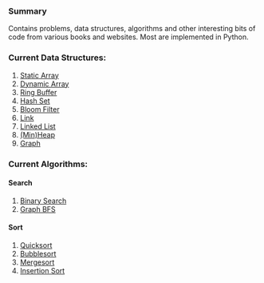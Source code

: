 ### Summary
Contains problems, data structures, algorithms and other interesting bits of code from various books and websites.
Most are implemented in Python.

### Current Data Structures:
1. [Static Array](DS/static_array.py)
2. [Dynamic Array](DS/dynamic_array.py)
3. [Ring Buffer](DS/ring_buffer.py)
4. [Hash Set](DS/hash_set.py)
5. [Bloom Filter](Bonus/bloom_filter.py)
6. [Link](DS/link_node.py)
7. [Linked List](DS/linked_list.py)
8. [(Min)Heap](DS/heap.py)
9. [Graph](DS/graph.py)

### Current Algorithms:

#### Search
1. [Binary Search](Searches/binary_search.py)
2. [Graph BFS](Searches/graph_bfs.py)

#### Sort

1. [Quicksort](Sorts/quicksort.py)
2. [Bubblesort](Sorts/bubblesort.py)
3. [Mergesort](Sorts/mergesort.py)
4. [Insertion Sort](Sorts/insertion_sort.py)

<!--
1. LRU Cache
2. Binary Search Tree
3. Priority Queue
4. Priority Queue Map
5. AVL Tree
6. B Tree
7. Union-find

a. Shellsort
b. Radixsort
c. Heapsort

-->
